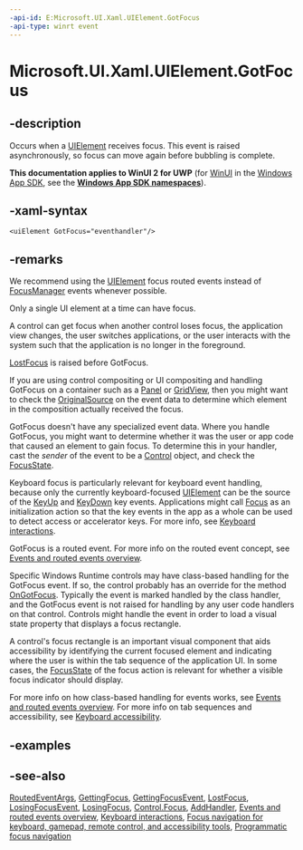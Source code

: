 ```yaml
---
-api-id: E:Microsoft.UI.Xaml.UIElement.GotFocus
-api-type: winrt event
---
```


<!-- Event syntax
public event Windows.UI.Xaml.RoutedEventHandler GotFocus
-->

# Microsoft.UI.Xaml.UIElement.GotFocus

## -description

Occurs when a [UIElement](uielement.md) receives focus. This event is raised asynchronously, so focus can move again before bubbling is complete.

**This documentation applies to WinUI 2 for UWP** (for [WinUI](/windows/apps/winui/winui3/) in the [Windows App SDK](/windows/apps/windows-app-sdk/), see the **[Windows App SDK namespaces](/windows/windows-app-sdk/api/winrt/)**).

## -xaml-syntax

```xaml
<uiElement GotFocus="eventhandler"/>
```

## -remarks

We recommend using the [UIElement](../microsoft.ui.xaml/uielement.md) focus routed events instead of [FocusManager](../microsoft.ui.xaml.input/focusmanager.md) events whenever possible.

Only a single UI element at a time can have focus.

A control can get focus when another control loses focus, the application view changes, the user switches applications, or the user interacts with the system such that the application is no longer in the foreground.

[LostFocus](uielement_lostfocus.md) is raised before GotFocus.

If you are using control compositing or UI compositing and handling GotFocus on a container such as a [Panel](../microsoft.ui.xaml.controls/panel.md) or [GridView](../microsoft.ui.xaml.controls/gridview.md), then you might want to check the [OriginalSource](routedeventargs_originalsource.md) on the event data to determine which element in the composition actually received the focus.

GotFocus doesn't have any specialized event data. Where you handle GotFocus, you might want to determine whether it was the user or app code that caused an element to gain focus. To determine this in your handler, cast the *sender* of the event to be a [Control](../microsoft.ui.xaml.controls/control.md) object, and check the [FocusState](/uwp/api/windows.ui.xaml.controls.control.focusstate).

Keyboard focus is particularly relevant for keyboard event handling, because only the currently keyboard-focused [UIElement](uielement.md) can be the source of the [KeyUp](uielement_keyup.md) and [KeyDown](uielement_keydown.md) key events. Applications might call [Focus](/uwp/api/windows.ui.xaml.controls.control.focus(windows.ui.xaml.focusstate)) as an initialization action so that the key events in the app as a whole can be used to detect access or accelerator keys. For more info, see [Keyboard interactions](/windows/uwp/input-and-devices/keyboard-interactions).

GotFocus is a routed event. For more info on the routed event concept, see [Events and routed events overview](/windows/uwp/xaml-platform/events-and-routed-events-overview).

Specific Windows Runtime controls may have class-based handling for the GotFocus event. If so, the control probably has an override for the method [OnGotFocus](/uwp/api/windows.ui.xaml.controls.control.ongotfocus(windows.ui.xaml.routedeventargs)). Typically the event is marked handled by the class handler, and the GotFocus event is not raised for handling by any user code handlers on that control. Controls might handle the event in order to load a visual state property that displays a focus rectangle.

A control's focus rectangle is an important visual component that aids accessibility by identifying the current focused element and indicating where the user is within the tab sequence of the application UI. In some cases, the [FocusState](focusstate.md) of the focus action is relevant for whether a visible focus indicator should display.

For more info on how class-based handling for events works, see [Events and routed events overview](/windows/uwp/xaml-platform/events-and-routed-events-overview). For more info on tab sequences and accessibility, see [Keyboard accessibility](/windows/uwp/accessibility/keyboard-accessibility).

## -examples

## -see-also

[RoutedEventArgs](routedeventargs.md), [GettingFocus](uielement_gettingfocus.md), [GettingFocusEvent](uielement_gettingfocusevent.md), [LostFocus](uielement_lostfocus.md), [LosingFocusEvent](uielement_losingfocusevent.md), [LosingFocus](uielement_losingfocus.md), [Control.Focus](/uwp/api/windows.ui.xaml.controls.control.focus(windows.ui.xaml.focusstate)), [AddHandler](uielement_addhandler_1350394113.md), [Events and routed events overview](/windows/uwp/xaml-platform/events-and-routed-events-overview), [Keyboard interactions](/windows/apps/design/input/keyboard-interactions), [Focus navigation for keyboard, gamepad, remote control, and accessibility tools](/windows/apps/design/input/focus-navigation), [Programmatic focus navigation](/windows/apps/design/input/focus-navigation-programmatic)
